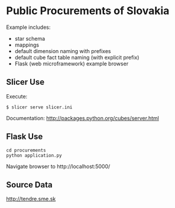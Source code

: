 Public Procurements of Slovakia
===============================

Example includes:

* star schema
* mappings
* default dimension naming with prefixes
* default cube fact table naming (with explicit prefix)
* Flask (web microframework) example browser

Slicer Use
----------

Execute:

    $ slicer serve slicer.ini

Documentation: http://packages.python.org/cubes/server.html

Flask Use
---------

    cd procurements
    python application.py

Navigate browser to http://localhost:5000/

Source Data
-----------

http://tendre.sme.sk
